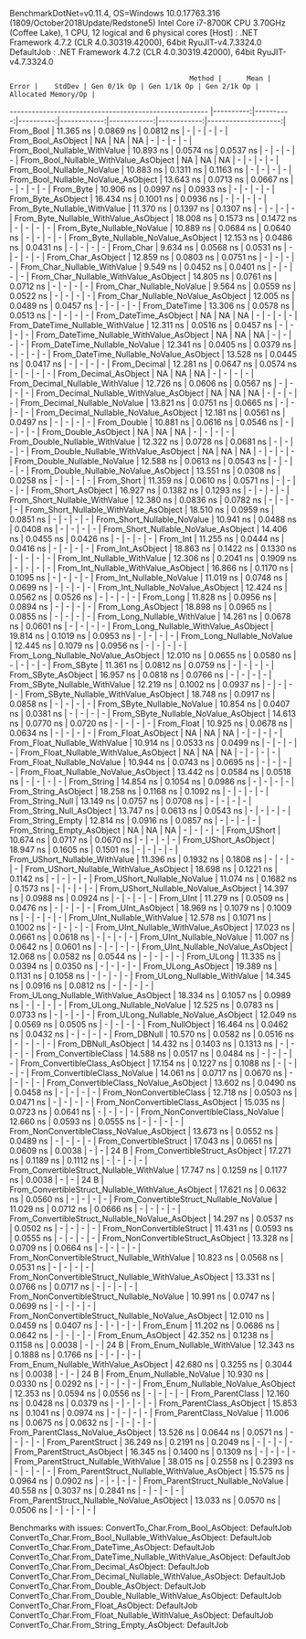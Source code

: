 
BenchmarkDotNet=v0.11.4, OS=Windows 10.0.17763.316 (1809/October2018Update/Redstone5)
Intel Core i7-8700K CPU 3.70GHz (Coffee Lake), 1 CPU, 12 logical and 6 physical cores
  [Host]     : .NET Framework 4.7.2 (CLR 4.0.30319.42000), 64bit RyuJIT-v4.7.3324.0
  DefaultJob : .NET Framework 4.7.2 (CLR 4.0.30319.42000), 64bit RyuJIT-v4.7.3324.0


                                                Method |      Mean |     Error |    StdDev | Gen 0/1k Op | Gen 1/1k Op | Gen 2/1k Op | Allocated Memory/Op |
------------------------------------------------------ |----------:|----------:|----------:|------------:|------------:|------------:|--------------------:|
                                             From_Bool | 11.365 ns | 0.0869 ns | 0.0812 ns |           - |           - |           - |                   - |
                                    From_Bool_AsObject |        NA |        NA |        NA |           - |           - |           - |                   - |
                          From_Bool_Nullable_WithValue | 10.893 ns | 0.0574 ns | 0.0537 ns |           - |           - |           - |                   - |
                 From_Bool_Nullable_WithValue_AsObject |        NA |        NA |        NA |           - |           - |           - |                   - |
                            From_Bool_Nullable_NoValue | 10.883 ns | 0.1311 ns | 0.1163 ns |           - |           - |           - |                   - |
                   From_Bool_Nullable_NoValue_AsObject | 13.643 ns | 0.0713 ns | 0.0667 ns |           - |           - |           - |                   - |
                                             From_Byte | 10.906 ns | 0.0997 ns | 0.0933 ns |           - |           - |           - |                   - |
                                    From_Byte_AsObject | 16.434 ns | 0.1001 ns | 0.0936 ns |           - |           - |           - |                   - |
                          From_Byte_Nullable_WithValue | 11.370 ns | 0.1397 ns | 0.1307 ns |           - |           - |           - |                   - |
                 From_Byte_Nullable_WithValue_AsObject | 18.008 ns | 0.1573 ns | 0.1472 ns |           - |           - |           - |                   - |
                            From_Byte_Nullable_NoValue | 10.889 ns | 0.0684 ns | 0.0640 ns |           - |           - |           - |                   - |
                   From_Byte_Nullable_NoValue_AsObject | 12.153 ns | 0.0486 ns | 0.0431 ns |           - |           - |           - |                   - |
                                             From_Char |  9.634 ns | 0.0568 ns | 0.0531 ns |           - |           - |           - |                   - |
                                    From_Char_AsObject | 12.859 ns | 0.0803 ns | 0.0751 ns |           - |           - |           - |                   - |
                          From_Char_Nullable_WithValue |  9.549 ns | 0.0452 ns | 0.0401 ns |           - |           - |           - |                   - |
                 From_Char_Nullable_WithValue_AsObject | 14.805 ns | 0.0761 ns | 0.0712 ns |           - |           - |           - |                   - |
                            From_Char_Nullable_NoValue |  9.564 ns | 0.0559 ns | 0.0522 ns |           - |           - |           - |                   - |
                   From_Char_Nullable_NoValue_AsObject | 12.005 ns | 0.0489 ns | 0.0457 ns |           - |           - |           - |                   - |
                                         From_DateTime | 13.306 ns | 0.0578 ns | 0.0513 ns |           - |           - |           - |                   - |
                                From_DateTime_AsObject |        NA |        NA |        NA |           - |           - |           - |                   - |
                      From_DateTime_Nullable_WithValue | 12.311 ns | 0.0516 ns | 0.0457 ns |           - |           - |           - |                   - |
             From_DateTime_Nullable_WithValue_AsObject |        NA |        NA |        NA |           - |           - |           - |                   - |
                        From_DateTime_Nullable_NoValue | 12.341 ns | 0.0405 ns | 0.0379 ns |           - |           - |           - |                   - |
               From_DateTime_Nullable_NoValue_AsObject | 13.528 ns | 0.0445 ns | 0.0417 ns |           - |           - |           - |                   - |
                                          From_Decimal | 12.281 ns | 0.0647 ns | 0.0574 ns |           - |           - |           - |                   - |
                                 From_Decimal_AsObject |        NA |        NA |        NA |           - |           - |           - |                   - |
                       From_Decimal_Nullable_WithValue | 12.726 ns | 0.0606 ns | 0.0567 ns |           - |           - |           - |                   - |
              From_Decimal_Nullable_WithValue_AsObject |        NA |        NA |        NA |           - |           - |           - |                   - |
                         From_Decimal_Nullable_NoValue | 13.821 ns | 0.0751 ns | 0.0665 ns |           - |           - |           - |                   - |
                From_Decimal_Nullable_NoValue_AsObject | 12.181 ns | 0.0561 ns | 0.0497 ns |           - |           - |           - |                   - |
                                           From_Double | 10.881 ns | 0.0616 ns | 0.0546 ns |           - |           - |           - |                   - |
                                  From_Double_AsObject |        NA |        NA |        NA |           - |           - |           - |                   - |
                        From_Double_Nullable_WithValue | 12.322 ns | 0.0728 ns | 0.0681 ns |           - |           - |           - |                   - |
               From_Double_Nullable_WithValue_AsObject |        NA |        NA |        NA |           - |           - |           - |                   - |
                          From_Double_Nullable_NoValue | 12.588 ns | 0.0613 ns | 0.0543 ns |           - |           - |           - |                   - |
                 From_Double_Nullable_NoValue_AsObject | 13.551 ns | 0.0308 ns | 0.0258 ns |           - |           - |           - |                   - |
                                            From_Short | 11.359 ns | 0.0610 ns | 0.0571 ns |           - |           - |           - |                   - |
                                   From_Short_AsObject | 16.927 ns | 0.1382 ns | 0.1293 ns |           - |           - |           - |                   - |
                         From_Short_Nullable_WithValue | 12.380 ns | 0.0836 ns | 0.0782 ns |           - |           - |           - |                   - |
                From_Short_Nullable_WithValue_AsObject | 18.510 ns | 0.0959 ns | 0.0851 ns |           - |           - |           - |                   - |
                           From_Short_Nullable_NoValue | 10.941 ns | 0.0488 ns | 0.0408 ns |           - |           - |           - |                   - |
                  From_Short_Nullable_NoValue_AsObject | 14.406 ns | 0.0455 ns | 0.0426 ns |           - |           - |           - |                   - |
                                              From_Int | 11.255 ns | 0.0444 ns | 0.0416 ns |           - |           - |           - |                   - |
                                     From_Int_AsObject | 18.863 ns | 0.1422 ns | 0.1330 ns |           - |           - |           - |                   - |
                           From_Int_Nullable_WithValue | 12.306 ns | 0.2041 ns | 0.1909 ns |           - |           - |           - |                   - |
                  From_Int_Nullable_WithValue_AsObject | 16.866 ns | 0.1170 ns | 0.1095 ns |           - |           - |           - |                   - |
                             From_Int_Nullable_NoValue | 11.019 ns | 0.0748 ns | 0.0699 ns |           - |           - |           - |                   - |
                    From_Int_Nullable_NoValue_AsObject | 12.424 ns | 0.0562 ns | 0.0526 ns |           - |           - |           - |                   - |
                                             From_Long | 11.828 ns | 0.0956 ns | 0.0894 ns |           - |           - |           - |                   - |
                                    From_Long_AsObject | 18.898 ns | 0.0965 ns | 0.0855 ns |           - |           - |           - |                   - |
                          From_Long_Nullable_WithValue | 14.261 ns | 0.0678 ns | 0.0601 ns |           - |           - |           - |                   - |
                 From_Long_Nullable_WithValue_AsObject | 19.814 ns | 0.1019 ns | 0.0953 ns |           - |           - |           - |                   - |
                            From_Long_Nullable_NoValue | 12.445 ns | 0.1079 ns | 0.0956 ns |           - |           - |           - |                   - |
                   From_Long_Nullable_NoValue_AsObject | 12.010 ns | 0.0655 ns | 0.0580 ns |           - |           - |           - |                   - |
                                            From_SByte | 11.361 ns | 0.0812 ns | 0.0759 ns |           - |           - |           - |                   - |
                                   From_SByte_AsObject | 16.957 ns | 0.0818 ns | 0.0766 ns |           - |           - |           - |                   - |
                         From_SByte_Nullable_WithValue | 12.219 ns | 0.1002 ns | 0.0937 ns |           - |           - |           - |                   - |
                From_SByte_Nullable_WithValue_AsObject | 18.748 ns | 0.0917 ns | 0.0858 ns |           - |           - |           - |                   - |
                           From_SByte_Nullable_NoValue | 10.854 ns | 0.0407 ns | 0.0381 ns |           - |           - |           - |                   - |
                  From_SByte_Nullable_NoValue_AsObject | 14.613 ns | 0.0770 ns | 0.0720 ns |           - |           - |           - |                   - |
                                            From_Float | 10.925 ns | 0.0678 ns | 0.0634 ns |           - |           - |           - |                   - |
                                   From_Float_AsObject |        NA |        NA |        NA |           - |           - |           - |                   - |
                         From_Float_Nullable_WithValue | 10.914 ns | 0.0533 ns | 0.0499 ns |           - |           - |           - |                   - |
                From_Float_Nullable_WithValue_AsObject |        NA |        NA |        NA |           - |           - |           - |                   - |
                           From_Float_Nullable_NoValue | 10.944 ns | 0.0743 ns | 0.0695 ns |           - |           - |           - |                   - |
                  From_Float_Nullable_NoValue_AsObject | 13.442 ns | 0.0584 ns | 0.0518 ns |           - |           - |           - |                   - |
                                           From_String | 14.854 ns | 0.1054 ns | 0.0986 ns |           - |           - |           - |                   - |
                                  From_String_AsObject | 18.258 ns | 0.1168 ns | 0.1092 ns |           - |           - |           - |                   - |
                                      From_String_Null | 13.149 ns | 0.0757 ns | 0.0708 ns |           - |           - |           - |                   - |
                             From_String_Null_AsObject | 13.747 ns | 0.0613 ns | 0.0543 ns |           - |           - |           - |                   - |
                                     From_String_Empty | 12.814 ns | 0.0916 ns | 0.0857 ns |           - |           - |           - |                   - |
                            From_String_Empty_AsObject |        NA |        NA |        NA |           - |           - |           - |                   - |
                                           From_UShort | 10.674 ns | 0.0717 ns | 0.0670 ns |           - |           - |           - |                   - |
                                  From_UShort_AsObject | 18.947 ns | 0.1605 ns | 0.1501 ns |           - |           - |           - |                   - |
                        From_UShort_Nullable_WithValue | 11.396 ns | 0.1932 ns | 0.1808 ns |           - |           - |           - |                   - |
               From_UShort_Nullable_WithValue_AsObject | 18.698 ns | 0.1221 ns | 0.1142 ns |           - |           - |           - |                   - |
                          From_UShort_Nullable_NoValue | 11.074 ns | 0.1682 ns | 0.1573 ns |           - |           - |           - |                   - |
                 From_UShort_Nullable_NoValue_AsObject | 14.397 ns | 0.0988 ns | 0.0924 ns |           - |           - |           - |                   - |
                                             From_UInt | 11.279 ns | 0.0509 ns | 0.0476 ns |           - |           - |           - |                   - |
                                    From_UInt_AsObject | 18.969 ns | 0.1079 ns | 0.1009 ns |           - |           - |           - |                   - |
                          From_UInt_Nullable_WithValue | 12.578 ns | 0.1071 ns | 0.1002 ns |           - |           - |           - |                   - |
                 From_UInt_Nullable_WithValue_AsObject | 17.023 ns | 0.0661 ns | 0.0618 ns |           - |           - |           - |                   - |
                            From_UInt_Nullable_NoValue | 11.007 ns | 0.0642 ns | 0.0601 ns |           - |           - |           - |                   - |
                   From_UInt_Nullable_NoValue_AsObject | 12.068 ns | 0.0582 ns | 0.0544 ns |           - |           - |           - |                   - |
                                            From_ULong | 11.335 ns | 0.0394 ns | 0.0350 ns |           - |           - |           - |                   - |
                                   From_ULong_AsObject | 19.389 ns | 0.1131 ns | 0.1058 ns |           - |           - |           - |                   - |
                         From_ULong_Nullable_WithValue | 14.345 ns | 0.0916 ns | 0.0812 ns |           - |           - |           - |                   - |
                From_ULong_Nullable_WithValue_AsObject | 18.334 ns | 0.1057 ns | 0.0989 ns |           - |           - |           - |                   - |
                           From_ULong_Nullable_NoValue | 12.525 ns | 0.0783 ns | 0.0733 ns |           - |           - |           - |                   - |
                  From_ULong_Nullable_NoValue_AsObject | 12.049 ns | 0.0569 ns | 0.0505 ns |           - |           - |           - |                   - |
                                       From_NullObject | 16.464 ns | 0.0462 ns | 0.0432 ns |           - |           - |           - |                   - |
                                           From_DBNull | 10.570 ns | 0.0582 ns | 0.0516 ns |           - |           - |           - |                   - |
                                  From_DBNull_AsObject | 14.432 ns | 0.1403 ns | 0.1313 ns |           - |           - |           - |                   - |
                                 From_ConvertibleClass | 14.588 ns | 0.0517 ns | 0.0484 ns |           - |           - |           - |                   - |
                        From_ConvertibleClass_AsObject | 17.154 ns | 0.1227 ns | 0.1088 ns |           - |           - |           - |                   - |
                         From_ConvertibleClass_NoValue | 14.061 ns | 0.0717 ns | 0.0670 ns |           - |           - |           - |                   - |
                From_ConvertibleClass_NoValue_AsObject | 13.602 ns | 0.0490 ns | 0.0458 ns |           - |           - |           - |                   - |
                              From_NonConvertibleClass | 12.718 ns | 0.0503 ns | 0.0471 ns |           - |           - |           - |                   - |
                     From_NonConvertibleClass_AsObject | 15.035 ns | 0.0723 ns | 0.0641 ns |           - |           - |           - |                   - |
                      From_NonConvertibleClass_NoValue | 12.660 ns | 0.0593 ns | 0.0555 ns |           - |           - |           - |                   - |
             From_NonConvertibleClass_NoValue_AsObject | 13.673 ns | 0.0552 ns | 0.0489 ns |           - |           - |           - |                   - |
                                From_ConvertibleStruct | 17.043 ns | 0.0651 ns | 0.0609 ns |      0.0038 |           - |           - |                24 B |
                       From_ConvertibleStruct_AsObject | 17.271 ns | 0.1189 ns | 0.1112 ns |           - |           - |           - |                   - |
             From_ConvertibleStruct_Nullable_WithValue | 17.747 ns | 0.1259 ns | 0.1177 ns |      0.0038 |           - |           - |                24 B |
    From_ConvertibleStruct_Nullable_WithValue_AsObject | 17.621 ns | 0.0632 ns | 0.0560 ns |           - |           - |           - |                   - |
               From_ConvertibleStruct_Nullable_NoValue | 11.029 ns | 0.0712 ns | 0.0666 ns |           - |           - |           - |                   - |
      From_ConvertibleStruct_Nullable_NoValue_AsObject | 14.297 ns | 0.0537 ns | 0.0502 ns |           - |           - |           - |                   - |
                             From_NonConvertibleStruct | 11.431 ns | 0.0593 ns | 0.0555 ns |           - |           - |           - |                   - |
                    From_NonConvertibleStruct_AsObject | 13.328 ns | 0.0709 ns | 0.0664 ns |           - |           - |           - |                   - |
          From_NonConvertibleStruct_Nullable_WithValue | 10.823 ns | 0.0568 ns | 0.0531 ns |           - |           - |           - |                   - |
 From_NonConvertibleStruct_Nullable_WithValue_AsObject | 13.331 ns | 0.0766 ns | 0.0717 ns |           - |           - |           - |                   - |
            From_NonConvertibleStruct_Nullable_NoValue | 10.991 ns | 0.0747 ns | 0.0699 ns |           - |           - |           - |                   - |
   From_NonConvertibleStruct_Nullable_NoValue_AsObject | 12.010 ns | 0.0459 ns | 0.0407 ns |           - |           - |           - |                   - |
                                             From_Enum | 11.202 ns | 0.0686 ns | 0.0642 ns |           - |           - |           - |                   - |
                                    From_Enum_AsObject | 42.352 ns | 0.1238 ns | 0.1158 ns |      0.0038 |           - |           - |                24 B |
                          From_Enum_Nullable_WithValue | 12.343 ns | 0.1888 ns | 0.1766 ns |           - |           - |           - |                   - |
                 From_Enum_Nullable_WithValue_AsObject | 42.680 ns | 0.3255 ns | 0.3044 ns |      0.0038 |           - |           - |                24 B |
                            From_Enum_Nullable_NoValue | 10.930 ns | 0.0330 ns | 0.0292 ns |           - |           - |           - |                   - |
                   From_Enum_Nullable_NoValue_AsObject | 12.353 ns | 0.0594 ns | 0.0556 ns |           - |           - |           - |                   - |
                                      From_ParentClass | 12.160 ns | 0.0428 ns | 0.0379 ns |           - |           - |           - |                   - |
                             From_ParentClass_AsObject | 15.853 ns | 0.1041 ns | 0.0974 ns |           - |           - |           - |                   - |
                              From_ParentClass_NoValue | 11.006 ns | 0.0675 ns | 0.0632 ns |           - |           - |           - |                   - |
                     From_ParentClass_NoValue_AsObject | 13.526 ns | 0.0644 ns | 0.0571 ns |           - |           - |           - |                   - |
                                     From_ParentStruct | 36.249 ns | 0.2191 ns | 0.2049 ns |           - |           - |           - |                   - |
                            From_ParentStruct_AsObject | 16.345 ns | 0.1400 ns | 0.1309 ns |           - |           - |           - |                   - |
                  From_ParentStruct_Nullable_WithValue | 38.015 ns | 0.2558 ns | 0.2393 ns |           - |           - |           - |                   - |
         From_ParentStruct_Nullable_WithValue_AsObject | 15.575 ns | 0.0964 ns | 0.0902 ns |           - |           - |           - |                   - |
                    From_ParentStruct_Nullable_NoValue | 40.558 ns | 0.3037 ns | 0.2841 ns |           - |           - |           - |                   - |
           From_ParentStruct_Nullable_NoValue_AsObject | 13.033 ns | 0.0570 ns | 0.0506 ns |           - |           - |           - |                   - |

Benchmarks with issues:
  ConvertTo_Char.From_Bool_AsObject: DefaultJob
  ConvertTo_Char.From_Bool_Nullable_WithValue_AsObject: DefaultJob
  ConvertTo_Char.From_DateTime_AsObject: DefaultJob
  ConvertTo_Char.From_DateTime_Nullable_WithValue_AsObject: DefaultJob
  ConvertTo_Char.From_Decimal_AsObject: DefaultJob
  ConvertTo_Char.From_Decimal_Nullable_WithValue_AsObject: DefaultJob
  ConvertTo_Char.From_Double_AsObject: DefaultJob
  ConvertTo_Char.From_Double_Nullable_WithValue_AsObject: DefaultJob
  ConvertTo_Char.From_Float_AsObject: DefaultJob
  ConvertTo_Char.From_Float_Nullable_WithValue_AsObject: DefaultJob
  ConvertTo_Char.From_String_Empty_AsObject: DefaultJob
